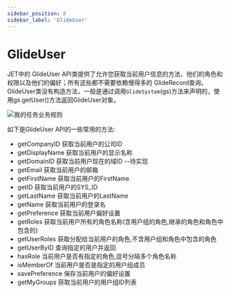 ```yaml
---
sidebar_position: 8
sidebar_label: 'GlideUser'
---
```


# GlideUser

JET中的 GlideUser API类提供了允许您获取当前用户信息的方法、他们的角色和权限以及他们的偏好；所有这些都不需要依赖慢得多的 GlideRecord查询。
GlideUser类没有构造方法，一般是通过调用`GlideSystem`(gs)方法来声明的，使用gs.getUser()方法返回GlideUser对象。

![我的任务业务规则](/img/business-rules/mine-tasks.png)

如下是GlideUser API的一些常用的方法:
- getCompanyID	获取当前用户的公司ID
- getDisplayName	获取当前用户的显示名称
- getDomainID	获取当前用户现在的域ID   --待实现
- getEmail	获取当前用户的邮箱
- getFirstName	获取当前用户的FirstName
- getID	获取当前用户的SYS_ID
- getLastName	获取当前用户的LastName
- getName	获取当前用户的登录名
- getPreference	获取当前用户偏好设置
- getRoles	获取当前用户所有的角色名称(含用户组的角色,继承的角色和角色中包含的)
- getUserRoles	获取分配给当前用户的角色,不含用户组和角色中包含的角色
- getUserByID	查询指定的用户并返回
- hasRole	当前用户是否有指定的角色,逗号分隔多个角色名称
- isMemberOf	当前用户是否是指定的用户组成员
- savePreference	保存当前用户的偏好设置
- getMyGroups	获取当前用户的用户组ID列表